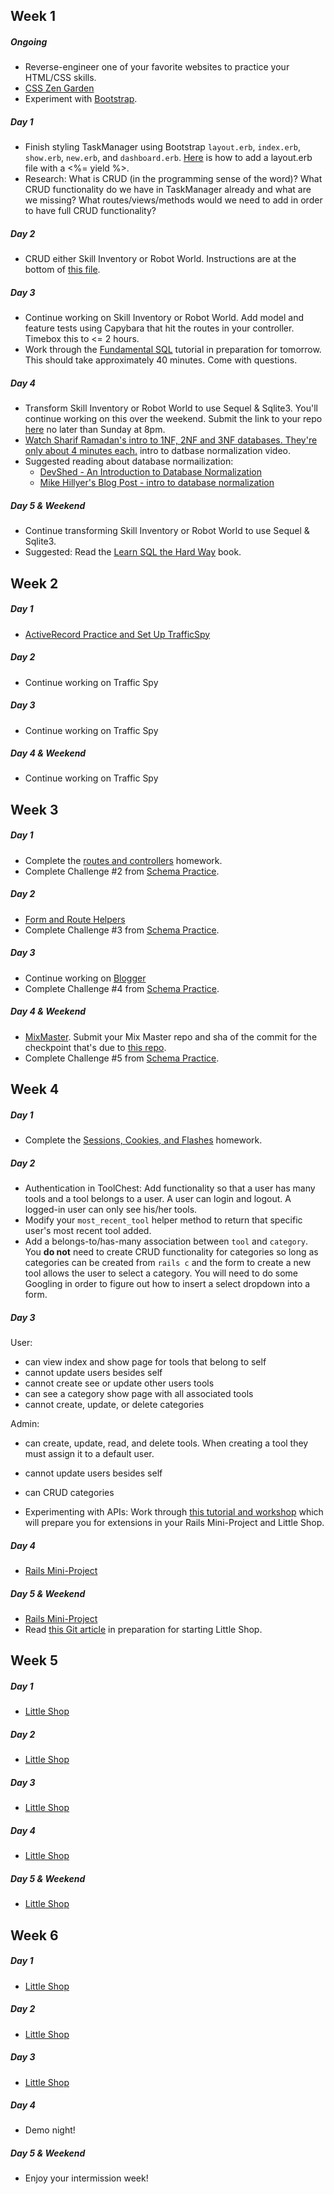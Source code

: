 ## Week 1

##### Ongoing
  * Reverse-engineer one of your favorite websites to practice your HTML/CSS skills.
  * [CSS Zen Garden](http://www.csszengarden.com/)
  * Experiment with [Bootstrap](http://getbootstrap.com/).

##### Day 1
  * Finish styling TaskManager using Bootstrap `layout.erb`, `index.erb`, `show.erb`, `new.erb`, and `dashboard.erb`. [Here](https://gist.github.com/rwarbelow/da3ef21480b704305e68) is how to add a layout.erb file with a <%= yield %>.
  * Research: What is CRUD (in the programming sense of the word)? What CRUD functionality do we have in TaskManager already and what are we missing? What routes/views/methods would we need to add in order to have full CRUD functionality?

##### Day 2
  * CRUD either Skill Inventory or Robot World. Instructions are at the bottom of [this file](https://github.com/turingschool/lesson_plans/blob/master/ruby_02-web_applications_with_ruby/crud_sinatra.markdown).

##### Day 3
  * Continue working on Skill Inventory or Robot World. Add model and feature tests using Capybara that hit the routes in your controller. Timebox this to <= 2 hours.
  * Work through the [Fundamental SQL](http://tutorials.jumpstartlab.com/topics/sql/fundamental_sql.html) tutorial in preparation for tomorrow. This should take approximately 40 minutes. Come with questions.

##### Day 4
  * Transform Skill Inventory or Robot World to use Sequel & Sqlite3. You'll continue working on this over the weekend. Submit the link to your repo [here](https://github.com/turingschool/ruby-submissions/blob/master/1510/task_manager_transformation.yml) no later than Sunday at 8pm.
  * [Watch Sharif Ramadan's intro to 1NF, 2NF and 3NF databases. They're only about 4 minutes each.](https://www.youtube.com/watch?v=K7vzLrGCV50&list=PLQ9AAKW8HuJ5m0rmHKL88ZyjOIKejvrj0) intro to datbase normalization video.
  * Suggested reading about database normailization:
    *  [DevShed - An Introduction to Database Normalization](http://www.devshed.com/c/a/mysql/an-introduction-to-database-normalization/)
    *  [Mike Hillyer's Blog Post - intro to database normalization](http://mikehillyer.com/articles/an-introduction-to-database-normalization/)


##### Day 5 & Weekend
  * Continue transforming Skill Inventory or Robot World to use Sequel & Sqlite3.
  * Suggested: Read the [Learn SQL the Hard Way](http://sql.learncodethehardway.org/book/) book.

## Week 2

##### Day 1
  * [ActiveRecord Practice and Set Up TrafficSpy](https://github.com/turingschool/challenges/blob/master/active_record_and_database_design.markdown)

##### Day 2
  * Continue working on Traffic Spy

##### Day 3
  * Continue working on Traffic Spy

##### Day 4 & Weekend
  * Continue working on Traffic Spy

## Week 3

##### Day 1
  * Complete the [routes and controllers](https://github.com/turingschool/challenges/blob/master/routes_controllers_rails.markdown) homework.
  * Complete Challenge #2 from [Schema Practice](https://gist.github.com/rwarbelow/80417edbcc42578cb56a). 

##### Day 2
  * [Form and Route Helpers](https://github.com/turingschool/challenges/blob/master/form_route_helpers_rails.markdown)
  * Complete Challenge #3 from [Schema Practice](https://gist.github.com/rwarbelow/80417edbcc42578cb56a). 

##### Day 3
  * Continue working on [Blogger](http://tutorials.jumpstartlab.com/projects/blogger.html)
  * Complete Challenge #4 from [Schema Practice](https://gist.github.com/rwarbelow/80417edbcc42578cb56a). 

##### Day 4 & Weekend
  * [MixMaster](https://github.com/turingschool/lesson_plans/blob/master/ruby_02-web_applications_with_ruby/mix_master). Submit your Mix Master repo and sha of the commit for the checkpoint that's due to [this repo](https://github.com/turingschool/ruby-submissions/blob/master/1508/contact_manager.yml).
  * Complete Challenge #5 from [Schema Practice](https://gist.github.com/rwarbelow/80417edbcc42578cb56a). 

## Week 4

##### Day 1

* Complete the [Sessions, Cookies, and Flashes](https://gist.github.com/rwarbelow/21a7596df9cdb551bb85) homework. 

##### Day 2
  * Authentication in ToolChest: Add functionality so that a user has many tools and a tool belongs to a user. A user can login and logout. A logged-in user can only see his/her tools.
  * Modify your `most_recent_tool` helper method to return that specific user's most recent tool added. 
  * Add a belongs-to/has-many association between `tool` and `category`. You **do not** need to create CRUD functionality for categories so long as categories can be created from `rails c` and the form to create a new tool allows the user to select a category. You will need to do some Googling in order to figure out how to insert a select dropdown into a form. 

##### Day 3

User: 
 * can view index and show page for tools that belong to self
 * cannot update users besides self
 * cannot create see or update other users tools
 * can see a category show page with all associated tools
 * cannot create, update, or delete categories

Admin: 
 * can create, update, read, and delete tools. When creating a tool they must assign it to a default user. 
 * cannot update users besides self
 * can CRUD categories

* Experimenting with APIs: Work through [this tutorial and workshop](https://github.com/turingschool/lesson_plans/blob/master/ruby_02-web_applications_with_ruby/exploring_apis.markdown) which will prepare you for extensions in your Rails Mini-Project and Little Shop. 

##### Day 4
  * [Rails Mini-Project](https://github.com/turingschool/challenges/blob/master/rails-mini-project.markdown)

##### Day 5 & Weekend
  * [Rails Mini-Project](https://github.com/turingschool/challenges/blob/master/rails-mini-project.markdown)
  * Read [this Git article](http://nvie.com/posts/a-successful-git-branching-model/) in preparation for starting Little Shop. 

## Week 5

##### Day 1
  * [Little Shop](https://github.com/turingschool/curriculum/blob/master/source/projects/little_shop.markdown)

##### Day 2
  * [Little Shop](https://github.com/turingschool/curriculum/blob/master/source/projects/little_shop.markdown)
 
##### Day 3
  * [Little Shop](https://github.com/turingschool/curriculum/blob/master/source/projects/little_shop.markdown)

##### Day 4
  * [Little Shop](https://github.com/turingschool/curriculum/blob/master/source/projects/little_shop.markdown)

##### Day 5 & Weekend
  * [Little Shop](https://github.com/turingschool/curriculum/blob/master/source/projects/little_shop.markdown)

## Week 6

##### Day 1
  * [Little Shop](https://github.com/turingschool/curriculum/blob/master/source/projects/little_shop.markdown)

##### Day 2
  * [Little Shop](https://github.com/turingschool/curriculum/blob/master/source/projects/little_shop.markdown)

##### Day 3
  * [Little Shop](https://github.com/turingschool/curriculum/blob/master/source/projects/little_shop.markdown)

##### Day 4
  * Demo night!

##### Day 5 & Weekend
  * Enjoy your intermission week!

